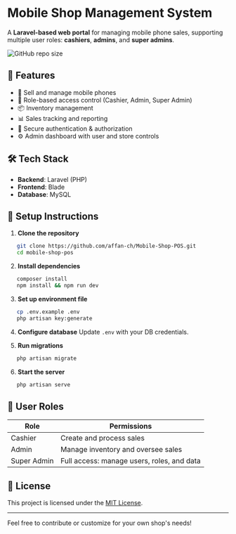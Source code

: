 # Mobile Shop Management System

A **Laravel-based web portal** for managing mobile phone sales, supporting multiple user roles: **cashiers**, **admins**, and **super admins**.

![GitHub repo size](https://img.shields.io/github/repo-size/affan-ch/Mobile-Shop-POS)

## 🚀 Features

- 📱 Sell and manage mobile phones
- 👥 Role-based access control (Cashier, Admin, Super Admin)
- 📦 Inventory management
- 📊 Sales tracking and reporting
- 🔐 Secure authentication & authorization
- ⚙️ Admin dashboard with user and store controls

## 🛠️ Tech Stack

- **Backend**: Laravel (PHP)
- **Frontend**: Blade
- **Database**: MySQL

## 🔧 Setup Instructions

1. **Clone the repository**
```bash
   git clone https://github.com/affan-ch/Mobile-Shop-POS.git
   cd mobile-shop-pos
  ```

2. **Install dependencies**

```bash
   composer install
   npm install && npm run dev
   ```

3. **Set up environment file**

```bash
   cp .env.example .env
   php artisan key:generate
   ```

4. **Configure database**
   Update `.env` with your DB credentials.

5. **Run migrations**

```bash
   php artisan migrate
   ```

6. **Start the server**

```bash
   php artisan serve
   ```

## 👥 User Roles

| Role        | Permissions                                |
| ----------- | ------------------------------------------ |
| Cashier     | Create and process sales                   |
| Admin       | Manage inventory and oversee sales         |
| Super Admin | Full access: manage users, roles, and data |

## 📄 License

This project is licensed under the [MIT License](LICENSE).

---

Feel free to contribute or customize for your own shop's needs!

